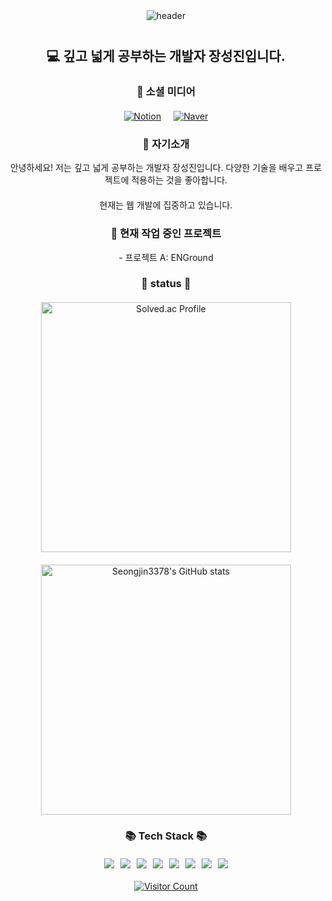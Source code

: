 <div align="center">
    <img src="https://capsule-render.vercel.app/api?&type=waving&color=timeAuto&height=180&section=header&text=SeongJIN's%20Hub&fontSize=50&animation=fadeIn&fontAlignY=45" alt="header" style="margin-bottom: 20px;"/>
</div>

<h2 align="center" style="margin: 20px 0;">💻 깊고 넓게 공부하는 개발자 장성진입니다.</h2>

<h3 align="center">🌈 소셜 미디어</h3>
<div align="center" style="display: flex; justify-content: center; gap: 20px; margin: 20px 0;">
    <a href="https://www.notion.so/f6f312bb0abf43d6af5b046fdcf41e0b">
        <img src="https://img.shields.io/badge/Notion-000000?style=flat-square&logo=Notion&logoColor=white" alt="Notion"/>
    </a>
    <a href="mailto:seongjin3378@naver.com">
        <img src="https://img.shields.io/badge/Naver-03C75E?style=flat-square&logo=Naver&logoColor=white" alt="Naver"/>
    </a>
</div>

<h3 align="center">👋 자기소개</h3>
<p align="center" style="margin: 0 0 20px;">안녕하세요! 저는 깊고 넓게 공부하는 개발자 장성진입니다. 다양한 기술을 배우고 프로젝트에 적용하는 것을 좋아합니다.</p>
<p align="center" style="margin: 0 0 20px;">현재는 웹 개발에 집중하고 있습니다.</p>

<h3 align="center">🔭 현재 작업 중인 프로젝트</h3>
<p align="center" style="margin: 0 0 20px;">- 프로젝트 A: ENGround</p>

<h3 align="center">📖 status 📖</h3>
<div align="center" style="display: flex; justify-content: center; gap: 20px; margin: 20px 0;">
    <a href="https://solved.ac/cpp_chobo/">
        <img src="http://mazassumnida.wtf/api/v2/generate_badge?boj=cpp_chobo" alt="Solved.ac Profile" style="width: 400px; height: auto;"/>
    </a>
</div>
<div align="center" style="display: flex; justify-content: center; gap: 20px; margin: 20px 0;">
    <a href="https://github.com/seongjin3378">
        <img src="https://github-readme-stats.vercel.app/api?username=seongjin3378" alt="Seongjin3378's GitHub stats" style="width: 400px; height: auto;"/>
    </a>
</div>

<h3 align="center">📚 Tech Stack 📚</h3>
<div align="center" style="display: flex; flex-wrap: wrap; justify-content: center; gap: 10px; margin: 20px 0;">
    <img src="https://img.shields.io/badge/Java-007396?style=flat-square&logo=Java&logoColor=white"/>
    <img src="https://img.shields.io/badge/-Python-3776AB?style=flat&logo=Python&logoColor=white"/>
    <img src="https://img.shields.io/badge/-JavaScript-F7DF1E?style=flat&logo=JavaScript&logoColor=white"/>
    <img src="https://img.shields.io/badge/Spring-6DB33F?style=flat-square&logo=Spring&logoColor=white"/>
    <img src="https://img.shields.io/badge/MySQL-E6B91E?style=flat-square&logo=MySql&logoColor=white"/>
    <img src="https://img.shields.io/badge/Apache%20Tomcat-F8DC75?style=flat-square&logo=Apache%20Tomcat&logoColor=white"/>
    <img src="https://img.shields.io/badge/AWS-232F3E?style=flat-square&logo=AmazonAWS&logoColor=white"/>
    <img src="https://img.shields.io/badge/Docker-2496ED?style=flat-square&logo=Docker&logoColor=white"/>
</div>

<div align="center" style="margin-top: 20px;">
    <a href="https://hits.seeyoufarm.com">
        <img src="https://hits.seeyoufarm.com/api/count/incr/badge.svg?url=https%3A%2F%2Fgithub.com%2Fseongjin3378&count_bg=%2379C83D&title_bg=%23555555&icon=&icon_color=%23E7E7E7&title=hits&edge_flat=false" alt="Visitor Count"/>
    </a>
</div>


